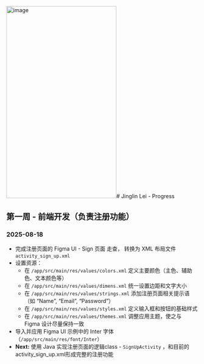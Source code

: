 <img width="289" height="504" alt="image" src="https://github.com/user-attachments/assets/bb25560c-894a-497c-8829-60c9769c3c0e" /># Jinglin Lei - Progress
## 第一周 - 前端开发（负责注册功能）
### 2025-08-18
- 完成注册页面的 Figma UI - Sign 页面 走查， 转换为 XML 布局文件 `activity_sign_up.xml`
- 设置资源：
    - 在 `/app/src/main/res/values/colors.xml` 定义主要颜色（主色、辅助色、文本颜色等）
    - 在 `/app/src/main/res/values/dimens.xml` 统一设置边距和文字大小
    - 在 `/app/src/main/res/values/strings.xml` 添加注册页面相关提示语（如 “Name”, “Email”, “Password”）
    - 在 `/app/src/main/res/values/styles.xml` 定义输入框和按钮的基础样式
    - 在 `/app/src/main/res/values/themes.xml` 调整应用主题，使之与 Figma 设计尽量保持一致
- 导入并应用 Figma UI 示例中的 Inter 字体（`/app/src/main/res/font/Inter`）
- **Next:** 使用 Java 实现注册页面的逻辑class -  `SignUpActivity` ，和目前的activity_sign_up.xml形成完整的注册功能

